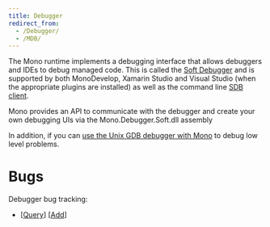 ```yaml
---
title: Debugger
redirect_from:
  - /Debugger/
  - /MDB/
---
```


The Mono runtime implements a debugging interface that allows debuggers and IDEs to debug managed code. This is called the [Soft Debugger](/docs/advanced/runtime/docs/soft-debugger/) and is supported by both MonoDevelop, Xamarin Studio and Visual Studio (when the appropriate plugins are installed) as well as the command line [SDB client](https://github.com/mono/sdb).

Mono provides an API to communicate with the debugger and create your own debugging UIs via the Mono.Debugger.Soft.dll assembly

In addition, if you can [use the Unix GDB debugger with Mono](/docs/debug+profile/debug/) to debug low level problems.

Bugs
====

Debugger bug tracking:

-   [[Query](http://bugzilla.ximian.com/buglist.cgi?product=Mono%3A+Debugger&bug_status=NEW&bug_status=ASSIGNED&bug_status=REOPENED&order=bugs.bug_id)] [[Add](http://bugzilla.ximian.com/enter_bug.cgi?product=Mono%3A+Debugger)]



